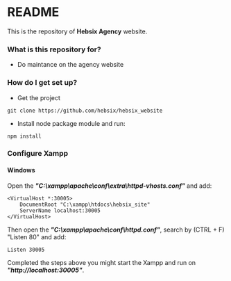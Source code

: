 # README #

This is the repository of **Hebsix Agency** website.


### What is this repository for? ###

* Do maintance on the agency website

### How do I get set up? ###

* Get the project
```
git clone https://github.com/hebsix/hebsix_website
```

* Install node package module and run:
```
npm install
``` 

### Configure Xampp ###

#### Windows

Open the ***"C:\xampp\apache\conf\extra\httpd-vhosts.conf"*** and add:

```
<VirtualHost *:30005>
    DocumentRoot "C:\xampp\htdocs\hebsix_site"
    ServerName localhost:30005
</VirtualHost>
```

Then open the ***"C:\xampp\apache\conf\httpd.conf"***, search by (CTRL + F) "Listen 80" and add:

```
Listen 30005
```

Completed the steps above you might start the Xampp and run on ***"http://localhost:30005"***.